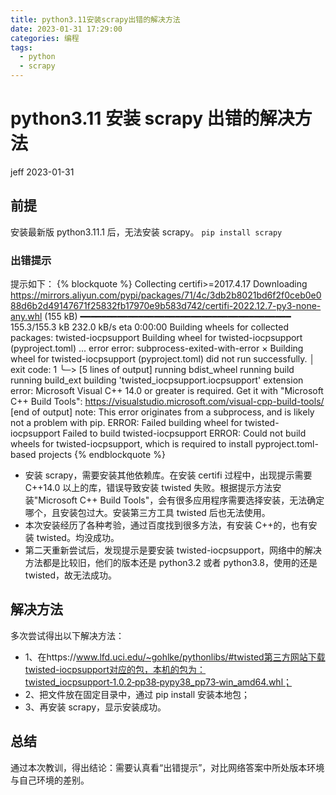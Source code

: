 ```yaml
---
title: python3.11安装scrapy出错的解决方法
date: 2023-01-31 17:29:00
categories: 编程
tags:
  - python
  - scrapy
---
```


# python3.11 安装 scrapy 出错的解决方法

jeff 2023-01-31

## 前提

安装最新版 python3.11.1 后，无法安装 scrapy。
`pip install scrapy`

### 出错提示

提示如下：
{% blockquote %}
Collecting certifi>=2017.4.17
Downloading https://mirrors.aliyun.com/pypi/packages/71/4c/3db2b8021bd6f2f0ceb0e088d6b2d49147671f25832fb17970e9b583d742/certifi-2022.12.7-py3-none-any.whl (155 kB)
━━━━━━━━━━━━━━━━━━━━━━━━━━━━━━━━━━━━━━━━ 155.3/155.3 kB 232.0 kB/s eta 0:00:00
Building wheels for collected packages: twisted-iocpsupport
Building wheel for twisted-iocpsupport (pyproject.toml) ... error
error: subprocess-exited-with-error
× Building wheel for twisted-iocpsupport (pyproject.toml) did not run successfully.
│ exit code: 1
╰─> [5 lines of output]
running bdist_wheel
running build
running build_ext
building 'twisted_iocpsupport.iocpsupport' extension
error: Microsoft Visual C++ 14.0 or greater is required. Get it with "Microsoft C++ Build Tools": https://visualstudio.microsoft.com/visual-cpp-build-tools/
[end of output]
note: This error originates from a subprocess, and is likely not a problem with pip.
ERROR: Failed building wheel for twisted-iocpsupport
Failed to build twisted-iocpsupport
ERROR: Could not build wheels for twisted-iocpsupport, which is required to install pyproject.toml-based projects
{% endblockquote %}

- 安装 scrapy，需要安装其他依赖库。在安装 certifi 过程中，出现提示需要 C++14.0 以上的库，错误导致安装 twisted 失败。根据提示方法安装"Microsoft C++ Build Tools"，会有很多应用程序需要选择安装，无法确定哪个，且安装包过大。安装第三方工具 twisted 后也无法使用。
- 本次安装经历了各种考验，通过百度找到很多方法，有安装 C++的，也有安装 twisted。均没成功。
- 第二天重新尝试后，发现提示是要安装 twisted-iocpsupport，网络中的解决方法都是比较旧，他们的版本还是 python3.2 或者 python3.8，使用的还是 twisted，故无法成功。

## 解决方法

多次尝试得出以下解决方法：

- 1、在https://www.lfd.uci.edu/~gohlke/pythonlibs/#twisted第三方网站下载twisted-iocpsupport对应的包，本机的包为：twisted_iocpsupport‑1.0.2‑pp38‑pypy38_pp73‑win_amd64.whl；
- 2、把文件放在固定目录中，通过 pip install 安装本地包；
- 3、再安装 scrapy，显示安装成功。

## 总结

通过本次教训，得出结论：需要认真看“出错提示”，对比网络答案中所处版本环境与自己环境的差别。

